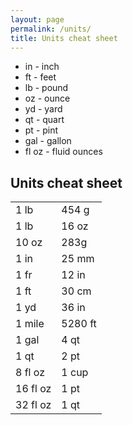 ```yaml
---
layout: page
permalink: /units/
title: Units cheat sheet
---
```


- in - inch
- ft - feet
- lb - pound
- oz - ounce
- yd - yard
- qt - quart
- pt - pint
- gal - gallon
- fl oz - fluid ounces


## Units cheat sheet

| | |
|---|---|
| 1 lb | 454 g |
| 1 lb | 16 oz |
| 10 oz | 283g |
| 1 in | 25 mm |
| 1 fr | 12 in |
| 1 ft | 30 cm |
| 1 yd | 36 in |
| 1 mile | 5280 ft |
| 1 gal | 4 qt |
| 1 qt | 2 pt |
| 8 fl oz  | 1 cup |
| 16 fl oz | 1 pt |
| 32 fl oz | 1 qt |
